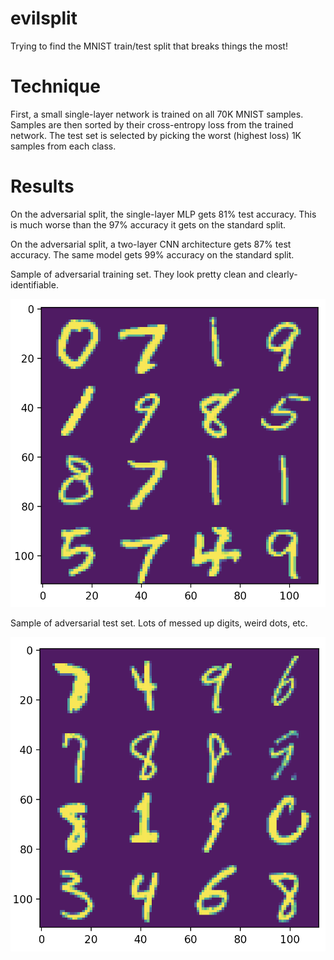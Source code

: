 # evilsplit

Trying to find the MNIST train/test split that breaks things the most!

# Technique

First, a small single-layer network is trained on all 70K MNIST samples. Samples are then sorted by their cross-entropy loss from the trained network. The test set is selected by picking the worst (highest loss) 1K samples from each class.

# Results

On the adversarial split, the single-layer MLP gets 81% test accuracy. This is much worse than the 97% accuracy it gets on the standard split.

On the adversarial split, a two-layer CNN architecture gets 87% test accuracy. The same model gets 99% accuracy on the standard split.

Sample of adversarial training set. They look pretty clean and clearly-identifiable.

![Training images](training_images.png)

Sample of adversarial test set. Lots of messed up digits, weird dots, etc.

![Testing images](testing_images.png)
